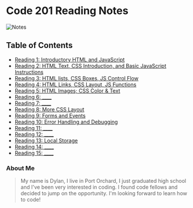 # Code 201 Reading Notes

![Notes](https://blog.macsales.com/wp-content/uploads/2018/05/notes-icon-mac.jpg)

## Table of Contents

- [Reading 1: Introductory HTML and JavaScript](https://dylanmunson.github.io/reading-notes2/class-01.html)
- [Reading 2: HTML Text, CSS Introduction, and Basic JavaScript Instructions](https://dylanmunson.github.io/reading-notes2/class-02.html)
- [Reading 3: HTML lists, CSS Boxes, JS Control Flow](https://dylanmunson.github.io/reading-notes2/class-03.html)
- [Reading 4: HTML Links, CSS Layout, JS Functions](https://dylanmunson.github.io/reading-notes2/class-04.html)
- [Reading 5: HTML Images; CSS Color & Text](https://dylanmunson.github.io/reading-notes2/class-05.html)
- [Reading 6: ____]()
- [Reading 7: ____]()
- [Reading 8: More CSS Layout](https://dylanmunson.github.io/reading-notes2/class-08.html)
- [Reading 9: Forms and Events](https://dylanmunson.github.io/reading-notes2/class-09.html)
- [Reading 10: Error Handling and Debugging](https://dylanmunson.github.io/reading-notes2/class-10.html)
- [Reading 11: ____]()
- [Reading 12: ____]()
- [Reading 13: Local Storage](https://dylanmunson.github.io/reading-notes2/class-13.html)
- [Reading 14: ____]()
- [Reading 15: ____]()

### About Me

> My name is Dylan, I live in Port Orchard, I just graduated high school and I've been very interested in coding. I found code fellows and decided to jump on the opportunity. I'm looking forward to learn how to code!

